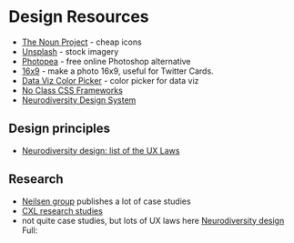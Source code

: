 # Design Resources

* [The Noun Project](https://thenounproject.com/) - cheap icons
* [Unsplash](https://unsplash.com) - stock imagery
* [Photopea](https://www.photopea.com/) - free online Photoshop alternative
* [16x9](https://photo16x9.com/) - make a photo 16x9, useful for Twitter Cards.
* [Data Viz Color Picker](https://learnui.design/tools/data-color-picker.html) - color picker for data viz
* [No Class CSS Frameworks](https://css-tricks.com/no-class-css-frameworks/)
* [Neurodiversity Design System](https://neurodiversity.design/)

## Design principles 

*  [Neurodiversity design: list of the UX Laws](https://neurodiversity.design/ux-law-definitions)

## Research 
* [Neilsen group](www.nngroup.com) publishes a lot of case studies 
* [CXL research studies](https://cxl.com/research-studies/)
* not quite case studies, but lots of UX laws here [Neurodiversity design](https://neurodiversity.design/principles/numbers/) Full: 